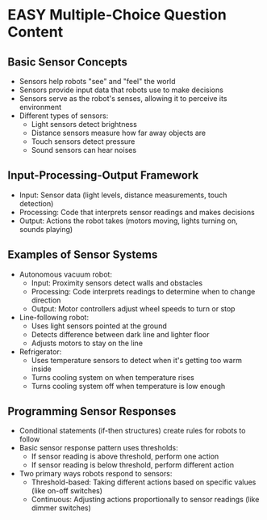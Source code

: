 # EASY Multiple-Choice Question Content

## Basic Sensor Concepts
- Sensors help robots "see" and "feel" the world
- Sensors provide input data that robots use to make decisions
- Sensors serve as the robot's senses, allowing it to perceive its environment
- Different types of sensors:
  - Light sensors detect brightness
  - Distance sensors measure how far away objects are
  - Touch sensors detect pressure
  - Sound sensors can hear noises

## Input-Processing-Output Framework
- Input: Sensor data (light levels, distance measurements, touch detection)
- Processing: Code that interprets sensor readings and makes decisions
- Output: Actions the robot takes (motors moving, lights turning on, sounds playing)

## Examples of Sensor Systems
- Autonomous vacuum robot:
  - Input: Proximity sensors detect walls and obstacles
  - Processing: Code interprets readings to determine when to change direction
  - Output: Motor controllers adjust wheel speeds to turn or stop
- Line-following robot:
  - Uses light sensors pointed at the ground
  - Detects difference between dark line and lighter floor
  - Adjusts motors to stay on the line
- Refrigerator:
  - Uses temperature sensors to detect when it's getting too warm inside
  - Turns cooling system on when temperature rises
  - Turns cooling system off when temperature is low enough

## Programming Sensor Responses
- Conditional statements (if-then structures) create rules for robots to follow
- Basic sensor response pattern uses thresholds:
  - If sensor reading is above threshold, perform one action
  - If sensor reading is below threshold, perform different action
- Two primary ways robots respond to sensors:
  - Threshold-based: Taking different actions based on specific values (like on-off switches)
  - Continuous: Adjusting actions proportionally to sensor readings (like dimmer switches)